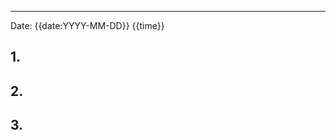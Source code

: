 ------------------------------------------------------------------------

Date: {{date:YYYY-MM-DD}} {{time}}

## 1.
## 2.
## 3.